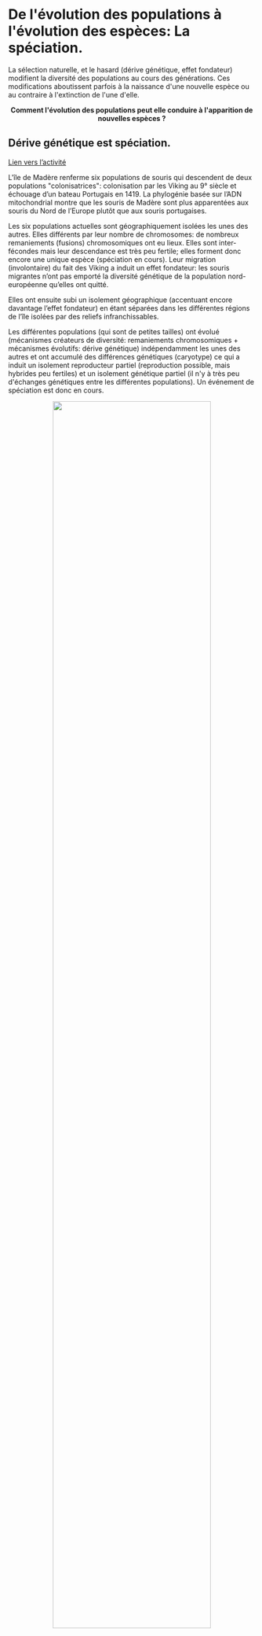 # De l'évolution des populations à l'évolution des espèces: La spéciation. 

La sélection naturelle, et le hasard (dérive génétique, effet fondateur) modifient la diversité des populations au cours des générations. Ces modifications aboutissent parfois à la naissance d'une nouvelle espèce ou au contraire à l'extinction de l'une d'elle.

<p align=center><strong>Comment l'évolution des populations peut elle conduire à l'apparition de nouvelles espèces ?</strong></p>

## Dérive génétique est spéciation.

[Lien vers l’activité](https://ipfs.io/ipfs/QmXLBuY17A5rYrKPwr1YCmFSXHiTLEueEF9bSTBE4AGRWM)

L'île de Madère renferme six populations de souris qui descendent de deux populations "colonisatrices": colonisation par les Viking au 9° siècle et échouage d’un bateau Portugais en 1419. La phylogénie basée sur l’ADN mitochondrial montre que les souris de Madère sont plus apparentées aux souris du Nord de l’Europe plutôt que aux souris portugaises. 

Les six populations actuelles sont géographiquement isolées les unes des autres. Elles différents par leur nombre de chromosomes: de nombreux remaniements (fusions) chromosomiques ont eu lieux. Elles sont inter-fécondes mais leur descendance est très peu fertile; elles forment donc encore une unique espèce (spéciation en cours). Leur migration (involontaire) du fait des Viking a induit un effet fondateur: les souris migrantes n’ont pas emporté la diversité génétique de la population nord-européenne qu’elles ont quitté.

Elles ont ensuite subi un isolement géographique (accentuant encore davantage l’effet fondateur) en étant séparées dans les différentes régions de l’île isolées par des reliefs infranchissables. 

Les différentes populations (qui sont de petites tailles) ont évolué (mécanismes créateurs de diversité: remaniements chromosomiques + mécanismes évolutifs: dérive génétique) indépendamment les unes des autres et ont accumulé des différences génétiques (caryotype) ce qui a induit un isolement reproducteur partiel (reproduction possible, mais hybrides peu fertiles) et un isolement génétique partiel (il n'y à très peu d'échanges génétiques entre les différentes populations). Un événement de spéciation est donc en cours.

<div align=center><a href="https://ipfs.io/ipfs/QmethHfy9SUW27wmbJxRTkffTZbSKhiL976FPXoB6TXJoa"><img src="https://ipfs.io/ipfs/QmethHfy9SUW27wmbJxRTkffTZbSKhiL976FPXoB6TXJoa" width=80%></a></div>





## Séléction naturelle et spéciation. Correction.

[Lien vers l’activité](https://ipfs.io/ipfs/QmRc8kdvwMnSQxESK1Uos9cxQ7wPckhRQMfjritdEmvxez)

Les poux de l’espèce *Colombicola columbae* sont des parasites des pigeons. Les poux de la population parasitant les pigeons *Giant runt* sont plus grands que les poux de la population parasitant des pigeons *Féral*.

<p align=center><strong>Comment expliquer la diversité des poux au sein de l’espèce Colombicola columbae ?</strong></p>

<p align=center><i>Hypothèse: Cette diversité serait le résultat de l’évolution indépendante des deux populations de poux qui induirait une spéciation en cours.</i></p>


### La taille des poux semble liée à l’environnement

La taille des poux est un caractère héréditaire. Elle est donc contrôlée génétiquement. La forte variabilité dans la taille des poux résulterait initialement d’un mécanisme créateur de diversité (probablement des mutations).

On constate que la taille des poux semble liée à l’environnement: les poux présents chez les pigeons *Giant runt* sont plus grands que ceux présents sur les pigeons *Féral*.

Lorsqu’on dépose des poux de petite taille (issus de pigeons *Féral*) sur des pigeons *Giant run* et *Féral* initialement dépourvus de poux, on constate que la taille relative des poux déposés sur *Giant run* augmente au cours du temps par rapport à la taille des poux déposés sur *Féral*. 

On en déduit que: 

- Les poux de grande taille seraient avantagés sur *Giant run* par rapport aux poux de petite taille: Chez ces pigeons, l’espace entre les barbes des plumes est suffisant pour permettre à tous les poux de se cacher (quelque soit leur taille), mais le taux de reproduction et la vitesse des poux de grande taille leur confère un avantage séléctif par rapport au poux de petite taille.

- Les poux de petite taille seraient avantagés sur *Féral* par rapport aux poux de grande taille. Chez ces pigeons, l’espace entre les barbes des plumes étant plus petit, la capacité des petits poux à se cacher leur confère un avantage séléctif par rapport aux poux de grande taille et ce malgré la différence de vitesse et de taux de reproduction.

La différence de taille entre les poux issus de la population vivant sur *Giant run* et la population vivant sur *Féral* résulte donc d’un mécanisme créateur de diversité, et de l’effet de la séléction naturelle sur ces deux populations.

### La mise en place d’un isolement reproducteur 

La différence de taille entre les poux mâles et les poux femelles est importante lors de l’accouplement : si le mâle est trop petit ou trop grand par rapport à la femelle alors le contact entre les abdomens nécessaire à la copulation est rendu difficile.

On observe par ailleurs que lorsque la différence de taille entre les mâles et les femelles est supérieure à 500 μm et inférieure à 250 μm alors le temps d’accouplement est beaucoup plus court que lorsque la différence est de 500 à 250 μm. On constate aussi que le nombre de descendants est beaucoup plus faible lorsque l’on tente d’accoupler des poux provenant des 2 races de pigeons et présentant une trop grande ou trop faible différence de taille entre mâle et femelle. 

Ainsi, bien que les pigeons *Giant run* et *Féral* vivent dans le même espace géographique, les populations de poux de grande taille et de petite taille sont partiellement isolées géographiquement: le poux de petite taille vivant sur *Féral* se reproduisent davantage entre eux plutôt que avec les poux de grande taille vivant sur *Giant run*, et inversement.

L’isolement géographique partiel des deux populations de poux ainsi que leurs évolutions indépendantes sous l’effet de la séléction naturelle a conduit à un isolement reproducteur encore partiel qui pourrait dans le futur devenir total conduisant ainsi à une spéciation.


